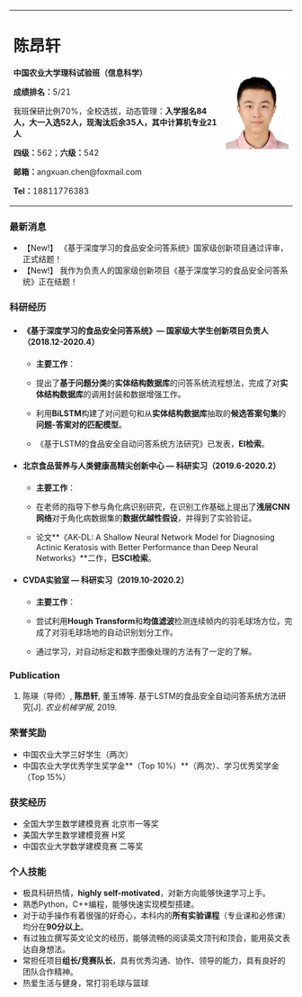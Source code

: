 <table border="0">
  <tr>
    <td width="75%">
      <h1>陈昂轩</h1>
      <p><b>中国农业大学理科试验班（信息科学）</b></p>
      <p><b>成绩排名：</b>5/21</p>
      <p>我班保研比例70%，全校选拔，动态管理：<b>入学报名84人，大一入选52人，现淘汰后余35人，其中计算机专业21人</b></p>
      <p><b>四级：</b>562；<b>六级：</b>542</p>
      <p><b>邮箱：</b>angxuan.chen@foxmail.com</p>
      <p><b>Tel：</b>18811776383</p>
    </td>
    <td width="25%">
      <img src="/me.jpg" width="100%">
    </td>
  </tr>
</table>

### 最新消息
- 【New!】 《基于深度学习的食品安全问答系统》国家级创新项目通过评审，正式结题！
- 【New!】 我作为负责人的国家级创新项目《基于深度学习的食品安全问答系统》正在结题！

### 科研经历
- #### 《基于深度学习的食品安全问答系统》— 国家级大学生创新项目负责人（2018.12-2020.4）
  - **主要工作**：
  
  
  - 提出了**基于问题分类**的**实体结构数据库**的问答系统流程想法，完成了对**实体结构数据库**的调用封装和数据增强工作。
  
  
  - 利用**BiLSTM**构建了对问题句和从**实体结构数据库**抽取的**候选答案句集**的**问题-答案对的匹配模型**。
  
  
  - 《基于LSTM的食品安全自动问答系统方法研究》已发表，**EI检索**。


- #### 北京食品营养与人类健康高精尖创新中心 — 科研实习（2019.6-2020.2）
  - **主要工作**：
  
  
  - 在老师的指导下参与角化病识别研究，在识别工作基础上提出了**浅层CNN网络**对于角化病数据集的**数据优越性假设**，并得到了实验验证。


  - 论文**《AK-DL: A Shallow Neural Network Model for Diagnosing Actinic Keratosis with Better Performance than Deep Neural Networks》**二作，**已SCI检索**。
  
  
- #### CVDA实验室 — 科研实习（2019.10-2020.2）
  - **主要工作**：
  
  
  - 尝试利用**Hough Transform**和**均值滤波**检测连续帧内的羽毛球场方位，完成了对羽毛球场地的自动识别划分工作。
  
  
  - 通过学习，对自动标定和数字图像处理的方法有了一定的了解。

### Publication
1. 陈瑛（导师）, **陈昂轩**, 董玉博等. 基于LSTM的食品安全自动问答系统方法研究[J]. *农业机械学报*, 2019.

### 荣誉奖励
- 中国农业大学三好学生（两次）
- 中国农业大学优秀学生奖学金**（Top 10%）**（两次）、学习优秀奖学金（Top 15%）

### 获奖经历
- 全国大学生数学建模竞赛  北京市一等奖
- 美国大学生数学建模竞赛  H奖
- 中国农业大学数学建模竞赛 二等奖

### 个人技能
- 极具科研热情，**highly self-motivated**，对新方向能够快速学习上手。
- 熟悉Python，C++编程，能够快速实现模型搭建。
- 对于动手操作有着很强的好奇心，本科内的**所有实验课程**（专业课和必修课）均分在**90分以上**。
- 有过独立撰写英文论文的经历，能够流畅的阅读英文顶刊和顶会，能用英文表达自身想法。
- 常担任项目**组长/竞赛队长**，具有优秀沟通、协作、领导的能力，具有良好的团队合作精神。
- 热爱生活与健身，常打羽毛球与篮球
